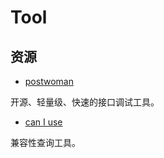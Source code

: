 # Tool

## 资源

- [postwoman](https://postwoman.io/)

开源、轻量级、快速的接口调试工具。

- [can I use](https://www.caniuse.com/)

兼容性查询工具。

